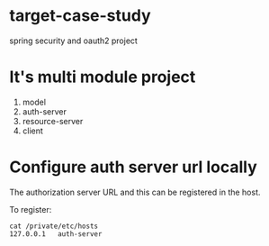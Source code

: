 # target-case-study
spring security and oauth2 project

# It's multi module project
1. model
2. auth-server
3. resource-server
4. client

# Configure auth server url locally
The authorization server URL and this can be registered in the host.
  
  To register:
    
    cat /private/etc/hosts  
    127.0.0.1	auth-server
